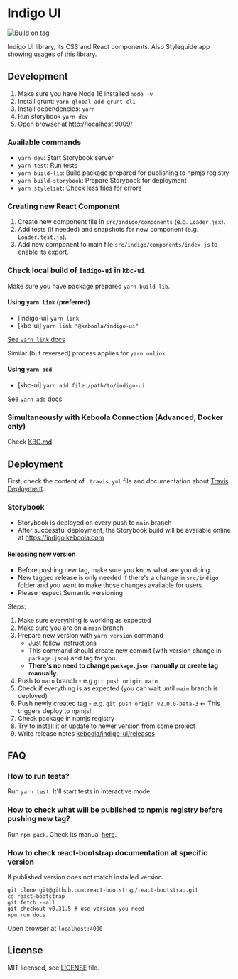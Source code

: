 # Indigo UI

[![Build on tag](https://github.com/keboola/indigo-ui/actions/workflows/tag.yml/badge.svg)](https://github.com/keboola/indigo-ui/actions/workflows/tag.yml)

Indigo UI library, its CSS and React components. Also Styleguide app showing usages of this library.

## Development

1. Make sure you have Node 16 installed `node -v`
2. Install grunt: `yarn global add grunt-cli`
3. Install dependencies: `yarn`
4. Run storybook `yarn dev`
5. Open browser at [http://localhost:9009/](http://localhost:9009/)

### Available commands

- `yarn dev`: Start Storybook server
- `yarn test`: Run tests
- `yarn build-lib`: Build package prepared for publishing to npmjs registry
- `yarn build-storybook`: Prepare Storybook for deployment
- `yarn stylelint`: Check less files for errors

### Creating new React Component

1. Create new component file in `src/indigo/components` (e.g. `Loader.jsx`).
2. Add tests (if needed) and snapshots for new component (e.g. `Loader.test.js`).
3. Add new component to main file `src/indigo/components/index.js` to enable its export.

### Check local build of `indigo-ui` in `kbc-ui`

Make sure you have package prepared `yarn build-lib`.

#### Using `yarn link` (preferred)

- [indigo-ui] `yarn link`
- [kbc-ui] `yarn link "@keboola/indigo-ui"`

[See `yarn link` docs](https://yarnpkg.com/en/docs/cli/link)

Similar (but reversed) process applies for `yarn unlink`.

#### Using `yarn add`

- [kbc-ui] `yarn add file:/path/to/indigo-ui`

[See `yarn add` docs](https://yarnpkg.com/lang/en/docs/cli/add/)

### Simultaneously with Keboola Connection (Advanced, Docker only)

Check [KBC.md](KBC.md)

## Deployment

First, check the content of `.travis.yml` file and documentation about
[Travis Deployment](https://docs.travis-ci.com/user/deployment).

### Storybook

- Storybook is deployed on every push to `main` branch
- After successful deployment, the Storybook build will be available online at https://indigo.keboola.com

#### Releasing new version

- Before pushing new tag, make sure you know what are you doing.
- New tagged release is only needed if there's a change in `src/indigo` folder and you want to make
  those changes available for users.
- Please respect Semantic versioning

Steps:

1. Make sure everything is working as expected
2. Make sure you are on a `main` branch
3. Prepare new version with `yarn version` command
   - Just follow instructions
   - This command should create new commit (with version change in `package.json`) and tag for you.
   - **There's no need to change `package.json` manually or create tag manually.**
4. Push to `main` branch - e.g `git push origin main`
5. Check if everything is as expected (you can wait until `main` branch is deployed)
6. Push newly created tag - e.g. `git push origin v2.0.0-beta-3` <- This triggers deploy to npmjs!
7. Check package in npmjs registry
8. Try to install it or update to newer version from some project
9. Write release notes [keboola/indigo-ui/releases](https://github.com/keboola/indigo-ui/releases)

## FAQ

### How to run tests?

Run `yarn test`. It'll start tests in interactive mode.

### How to check what will be published to npmjs registry before pushing new tag?

Run `npm pack`. Check its manual [here](https://docs.npmjs.com/cli/pack).

### How to check react-bootstrap documentation at specific version

If published version does not match installed version.

```console
git clone git@github.com:react-bootstrap/react-bootstrap.git
cd react-bootstrap
git fetch --all
git checkout v0.31.5 # use version you need
npm run docs
```

Open browser at `localhost:4000`

## License

MIT licensed, see [LICENSE](./LICENSE) file.
